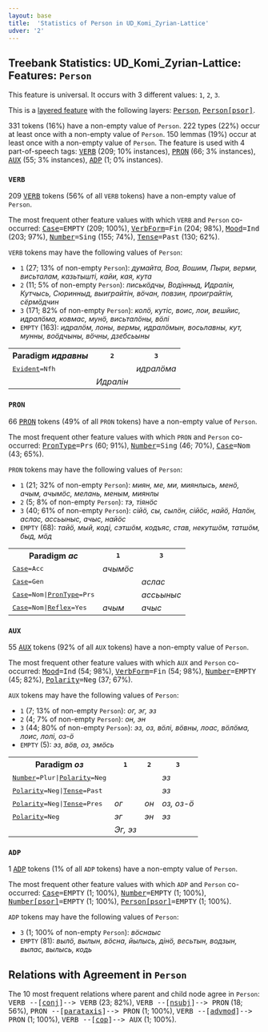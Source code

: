 ```yaml
---
layout: base
title:  'Statistics of Person in UD_Komi_Zyrian-Lattice'
udver: '2'
---
```


## Treebank Statistics: UD_Komi_Zyrian-Lattice: Features: `Person`

This feature is universal.
It occurs with 3 different values: `1`, `2`, `3`.

This is a <a href="../../u/overview/feat-layers.html">layered feature</a> with the following layers: <tt><a href="kpv_lattice-feat-Person.html">Person</a></tt>, <tt><a href="kpv_lattice-feat-Person-psor.html">Person[psor]</a></tt>.

331 tokens (16%) have a non-empty value of `Person`.
222 types (22%) occur at least once with a non-empty value of `Person`.
150 lemmas (19%) occur at least once with a non-empty value of `Person`.
The feature is used with 4 part-of-speech tags: <tt><a href="kpv_lattice-pos-VERB.html">VERB</a></tt> (209; 10% instances), <tt><a href="kpv_lattice-pos-PRON.html">PRON</a></tt> (66; 3% instances), <tt><a href="kpv_lattice-pos-AUX.html">AUX</a></tt> (55; 3% instances), <tt><a href="kpv_lattice-pos-ADP.html">ADP</a></tt> (1; 0% instances).

### `VERB`

209 <tt><a href="kpv_lattice-pos-VERB.html">VERB</a></tt> tokens (56% of all `VERB` tokens) have a non-empty value of `Person`.

The most frequent other feature values with which `VERB` and `Person` co-occurred: <tt><a href="kpv_lattice-feat-Case.html">Case</a></tt><tt>=EMPTY</tt> (209; 100%), <tt><a href="kpv_lattice-feat-VerbForm.html">VerbForm</a></tt><tt>=Fin</tt> (204; 98%), <tt><a href="kpv_lattice-feat-Mood.html">Mood</a></tt><tt>=Ind</tt> (203; 97%), <tt><a href="kpv_lattice-feat-Number.html">Number</a></tt><tt>=Sing</tt> (155; 74%), <tt><a href="kpv_lattice-feat-Tense.html">Tense</a></tt><tt>=Past</tt> (130; 62%).

`VERB` tokens may have the following values of `Person`:

* `1` (27; 13% of non-empty `Person`): <em>думайта, Воа, Вошим, Пыри, верми, висьталам, казьтышті, кайи, кая, кута</em>
* `2` (11; 5% of non-empty `Person`): <em>писькӧдчы, Водінныд, Идралін, Кутчысь, Сюринныд, выиграйтін, вӧчан, повзин, проиграйтін, сёрмӧдчин</em>
* `3` (171; 82% of non-empty `Person`): <em>колӧ, кутіс, воис, лои, вешйис, идралӧма, ковмас, мунӧ, висьталӧны, вӧлі</em>
* `EMPTY` (163): <em>идралӧм, лоны, вермы, идралӧмын, восьлавны, кут, мунны, воӧдчыны, вӧчны, дзебсьыны</em>

<table>
  <tr><th>Paradigm <i>идравны</i></th><th><tt>2</tt></th><th><tt>3</tt></th></tr>
  <tr><td><tt><tt><a href="kpv_lattice-feat-Evident.html">Evident</a></tt><tt>=Nfh</tt></tt></td><td></td><td><em>идралӧма</em></td></tr>
  <tr><td><tt></tt></td><td><em>Идралін</em></td><td></td></tr>
</table>

### `PRON`

66 <tt><a href="kpv_lattice-pos-PRON.html">PRON</a></tt> tokens (49% of all `PRON` tokens) have a non-empty value of `Person`.

The most frequent other feature values with which `PRON` and `Person` co-occurred: <tt><a href="kpv_lattice-feat-PronType.html">PronType</a></tt><tt>=Prs</tt> (60; 91%), <tt><a href="kpv_lattice-feat-Number.html">Number</a></tt><tt>=Sing</tt> (46; 70%), <tt><a href="kpv_lattice-feat-Case.html">Case</a></tt><tt>=Nom</tt> (43; 65%).

`PRON` tokens may have the following values of `Person`:

* `1` (21; 32% of non-empty `Person`): <em>миян, ме, ми, миянлысь, менӧ, ачым, ачымӧс, мелань, меным, миянлы</em>
* `2` (5; 8% of non-empty `Person`): <em>тэ, тіянӧс</em>
* `3` (40; 61% of non-empty `Person`): <em>сійӧ, сы, сылӧн, сійӧс, найӧ, Налӧн, аслас, ассьыныс, ачыс, найӧс</em>
* `EMPTY` (68): <em>тайӧ, мый, коді, сэтшӧм, кодъяс, став, некутшӧм, татшӧм, быд, мӧд</em>

<table>
  <tr><th>Paradigm <i>ас</i></th><th><tt>1</tt></th><th><tt>3</tt></th></tr>
  <tr><td><tt><tt><a href="kpv_lattice-feat-Case.html">Case</a></tt><tt>=Acc</tt></tt></td><td><em>ачымӧс</em></td><td></td></tr>
  <tr><td><tt><tt><a href="kpv_lattice-feat-Case.html">Case</a></tt><tt>=Gen</tt></tt></td><td></td><td><em>аслас</em></td></tr>
  <tr><td><tt><tt><a href="kpv_lattice-feat-Case.html">Case</a></tt><tt>=Nom</tt>|<tt><a href="kpv_lattice-feat-PronType.html">PronType</a></tt><tt>=Prs</tt></tt></td><td></td><td><em>ассьыныс</em></td></tr>
  <tr><td><tt><tt><a href="kpv_lattice-feat-Case.html">Case</a></tt><tt>=Nom</tt>|<tt><a href="kpv_lattice-feat-Reflex.html">Reflex</a></tt><tt>=Yes</tt></tt></td><td><em>ачым</em></td><td><em>ачыс</em></td></tr>
</table>

### `AUX`

55 <tt><a href="kpv_lattice-pos-AUX.html">AUX</a></tt> tokens (92% of all `AUX` tokens) have a non-empty value of `Person`.

The most frequent other feature values with which `AUX` and `Person` co-occurred: <tt><a href="kpv_lattice-feat-Mood.html">Mood</a></tt><tt>=Ind</tt> (54; 98%), <tt><a href="kpv_lattice-feat-VerbForm.html">VerbForm</a></tt><tt>=Fin</tt> (54; 98%), <tt><a href="kpv_lattice-feat-Number.html">Number</a></tt><tt>=EMPTY</tt> (45; 82%), <tt><a href="kpv_lattice-feat-Polarity.html">Polarity</a></tt><tt>=Neg</tt> (37; 67%).

`AUX` tokens may have the following values of `Person`:

* `1` (7; 13% of non-empty `Person`): <em>ог, эг, эз</em>
* `2` (4; 7% of non-empty `Person`): <em>он, эн</em>
* `3` (44; 80% of non-empty `Person`): <em>эз, оз, вӧлі, вӧвны, лоас, вӧлӧма, лоис, лолі, оз-ӧ</em>
* `EMPTY` (5): <em>эз, вӧв, оз, эмӧсь</em>

<table>
  <tr><th>Paradigm <i>оз</i></th><th><tt>1</tt></th><th><tt>2</tt></th><th><tt>3</tt></th></tr>
  <tr><td><tt><tt><a href="kpv_lattice-feat-Number.html">Number</a></tt><tt>=Plur</tt>|<tt><a href="kpv_lattice-feat-Polarity.html">Polarity</a></tt><tt>=Neg</tt></tt></td><td></td><td></td><td><em>эз</em></td></tr>
  <tr><td><tt><tt><a href="kpv_lattice-feat-Polarity.html">Polarity</a></tt><tt>=Neg</tt>|<tt><a href="kpv_lattice-feat-Tense.html">Tense</a></tt><tt>=Past</tt></tt></td><td></td><td></td><td><em>эз</em></td></tr>
  <tr><td><tt><tt><a href="kpv_lattice-feat-Polarity.html">Polarity</a></tt><tt>=Neg</tt>|<tt><a href="kpv_lattice-feat-Tense.html">Tense</a></tt><tt>=Pres</tt></tt></td><td><em>ог</em></td><td><em>он</em></td><td><em>оз, оз-ӧ</em></td></tr>
  <tr><td><tt><tt><a href="kpv_lattice-feat-Polarity.html">Polarity</a></tt><tt>=Neg</tt></tt></td><td><em>эг</em></td><td><em>эн</em></td><td><em>эз</em></td></tr>
  <tr><td><tt></tt></td><td><em>Эг, эз</em></td><td></td><td></td></tr>
</table>

### `ADP`

1 <tt><a href="kpv_lattice-pos-ADP.html">ADP</a></tt> tokens (1% of all `ADP` tokens) have a non-empty value of `Person`.

The most frequent other feature values with which `ADP` and `Person` co-occurred: <tt><a href="kpv_lattice-feat-Case.html">Case</a></tt><tt>=EMPTY</tt> (1; 100%), <tt><a href="kpv_lattice-feat-Number.html">Number</a></tt><tt>=EMPTY</tt> (1; 100%), <tt><a href="kpv_lattice-feat-Number-psor.html">Number[psor]</a></tt><tt>=EMPTY</tt> (1; 100%), <tt><a href="kpv_lattice-feat-Person-psor.html">Person[psor]</a></tt><tt>=EMPTY</tt> (1; 100%).

`ADP` tokens may have the following values of `Person`:

* `3` (1; 100% of non-empty `Person`): <em>вӧснаыс</em>
* `EMPTY` (81): <em>вылӧ, вылын, вӧсна, йылысь, дінӧ, весьтын, водзын, вылас, вылысь, кодь</em>

## Relations with Agreement in `Person`

The 10 most frequent relations where parent and child node agree in `Person`:
<tt>VERB --[<tt><a href="kpv_lattice-dep-conj.html">conj</a></tt>]--> VERB</tt> (23; 82%),
<tt>VERB --[<tt><a href="kpv_lattice-dep-nsubj.html">nsubj</a></tt>]--> PRON</tt> (18; 56%),
<tt>PRON --[<tt><a href="kpv_lattice-dep-parataxis.html">parataxis</a></tt>]--> PRON</tt> (1; 100%),
<tt>VERB --[<tt><a href="kpv_lattice-dep-advmod.html">advmod</a></tt>]--> PRON</tt> (1; 100%),
<tt>VERB --[<tt><a href="kpv_lattice-dep-cop.html">cop</a></tt>]--> AUX</tt> (1; 100%).

